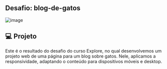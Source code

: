 ## Desafio: blog-de-gatos

![image](https://github.com/Souzasud/meuprimeiroprojetoreponsivo/assets/133075307/c19632c5-cdd4-46e3-a572-853154f3c061)

## 💻 Projeto

Este é o resultado do desafio do curso Explore, no qual desenvolvemos um projeto web de uma página para um blog sobre gatos. Nele, aplicamos a responsividade, adaptando o conteúdo para dispositivos móveis e desktop.

